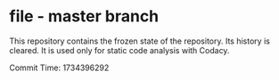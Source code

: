 # file - master branch

This repository contains the frozen state of the repository.
Its history is cleared. It is used only for static code
analysis with Codacy.

Commit Time: 1734396292